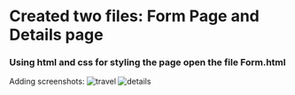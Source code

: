 # Created two files: Form Page and Details page
### Using html and css for styling the page open the file Form.html

Adding screenshots:
![travel](https://github.com/misakumari/Travelopia/assets/50099748/d01626b0-7a4f-48ec-b59e-7503e76ab0b5)
![details](https://github.com/misakumari/Travelopia/assets/50099748/1a6db968-93cc-4538-ba45-b386a8da4e40)
